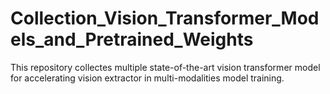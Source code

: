 # Collection_Vision_Transformer_Models_and_Pretrained_Weights
 This repository collectes multiple state-of-the-art vision transformer model for accelerating vision extractor in multi-modalities model training.

